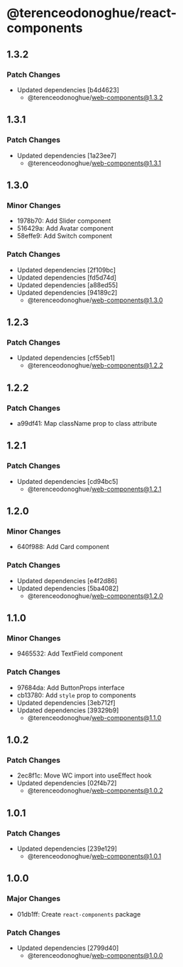 # @terenceodonoghue/react-components

## 1.3.2

### Patch Changes

- Updated dependencies [b4d4623]
  - @terenceodonoghue/web-components@1.3.2

## 1.3.1

### Patch Changes

- Updated dependencies [1a23ee7]
  - @terenceodonoghue/web-components@1.3.1

## 1.3.0

### Minor Changes

- 1978b70: Add Slider component
- 516429a: Add Avatar component
- 58effe9: Add Switch component

### Patch Changes

- Updated dependencies [2f109bc]
- Updated dependencies [fd5d74d]
- Updated dependencies [a88ed55]
- Updated dependencies [94189c2]
  - @terenceodonoghue/web-components@1.3.0

## 1.2.3

### Patch Changes

- Updated dependencies [cf55eb1]
  - @terenceodonoghue/web-components@1.2.2

## 1.2.2

### Patch Changes

- a99df41: Map className prop to class attribute

## 1.2.1

### Patch Changes

- Updated dependencies [cd94bc5]
  - @terenceodonoghue/web-components@1.2.1

## 1.2.0

### Minor Changes

- 640f988: Add Card component

### Patch Changes

- Updated dependencies [e4f2d86]
- Updated dependencies [5ba4082]
  - @terenceodonoghue/web-components@1.2.0

## 1.1.0

### Minor Changes

- 9465532: Add TextField component

### Patch Changes

- 97684da: Add ButtonProps interface
- cb13780: Add `style` prop to components
- Updated dependencies [3eb712f]
- Updated dependencies [39329b9]
  - @terenceodonoghue/web-components@1.1.0

## 1.0.2

### Patch Changes

- 2ec8f1c: Move WC import into useEffect hook
- Updated dependencies [02f4b72]
  - @terenceodonoghue/web-components@1.0.2

## 1.0.1

### Patch Changes

- Updated dependencies [239e129]
  - @terenceodonoghue/web-components@1.0.1

## 1.0.0

### Major Changes

- 01db1ff: Create `react-components` package

### Patch Changes

- Updated dependencies [2799d40]
  - @terenceodonoghue/web-components@1.0.0
